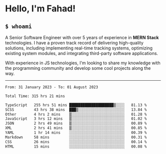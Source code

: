<h1>Hello, I'm Fahad!</h1>

<h2><code>$ whoami</code></h2>

A Senior Software Engineer with over 5 years of experience in **MERN Stack** technologies. I have a proven track record of delivering high-quality solutions, including implementing real-time tracking systems, optimizing existing system modules, and integrating third-party software applications.

With experience in JS technologies, I'm looking to share my knowledge with the programming community and develop some cool projects along the way.

---

<!--START_SECTION:waka-->

```txt
From: 31 January 2023 - To: 01 August 2023

Total Time: 315 hrs 21 mins

TypeScript   255 hrs 51 mins ████████████████████▒░░░░   81.13 %
SCSS         43 hrs 38 mins  ███▒░░░░░░░░░░░░░░░░░░░░░   13.84 %
Other        4 hrs 2 mins    ▒░░░░░░░░░░░░░░░░░░░░░░░░   01.28 %
JavaScript   3 hrs 12 mins   ▒░░░░░░░░░░░░░░░░░░░░░░░░   01.02 %
JSON         2 hrs 49 mins   ▒░░░░░░░░░░░░░░░░░░░░░░░░   00.89 %
XML          2 hrs 41 mins   ▒░░░░░░░░░░░░░░░░░░░░░░░░   00.85 %
YAML         1 hr 14 mins    ░░░░░░░░░░░░░░░░░░░░░░░░░   00.39 %
Markdown     58 mins         ░░░░░░░░░░░░░░░░░░░░░░░░░   00.31 %
CSS          26 mins         ░░░░░░░░░░░░░░░░░░░░░░░░░   00.14 %
HTML         15 mins         ░░░░░░░░░░░░░░░░░░░░░░░░░   00.08 %
```

<!--END_SECTION:waka-->

<!--
**heyFahad/heyFahad** is a ✨ _special_ ✨ repository because its `README.md` (this file) appears on your GitHub profile.

Here are some ideas to get you started:

- 🔭 I’m currently working on ...
- 🌱 I’m currently learning ...
- 👯 I’m looking to collaborate on ...
- 🤔 I’m looking for help with ...
- 💬 Ask me about ...
- 📫 How to reach me: ...
- 😄 Pronouns: ...
- ⚡ Fun fact: ...
-->
